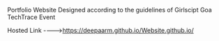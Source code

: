 Portfolio Website Designed according to the guidelines of Girlscipt Goa TechTrace Event 

Hosted Link ---->https://deepaarm.github.io/Website.github.io/
